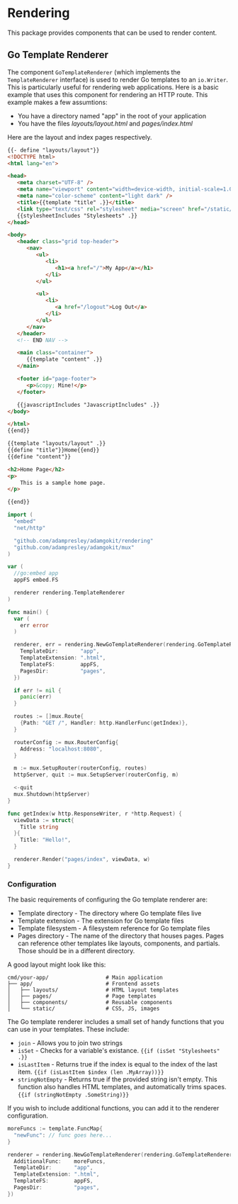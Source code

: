 # Rendering

This package provides components that can be used to render content.

## Go Template Renderer

The component `GoTemplateRenderer` (which implements the `TemplateRenderer`
interface) is used to render Go templates to an `io.Writer`. This is
particularly useful for rendering web applications. Here is a basic example
that uses this component for rendering an HTTP route. This example makes
a few assumtions:

- You have a directory named "app" in the root of your application
- You have the files _layouts/layout.html_ and _pages/index.html_

Here are the layout and index pages respectively.

```html
{{- define "layouts/layout"}}
<!DOCTYPE html>
<html lang="en">

<head>
   <meta charset="UTF-8" />
   <meta name="viewport" content="width=device-width, initial-scale=1.0" />
   <meta name="color-scheme" content="light dark" />
   <title>{{template "title" .}}</title>
   <link type="text/css" rel="stylesheet" media="screen" href="/static/css/pico.min.css" />
   {{stylesheetIncludes "Stylesheets" .}}
</head>

<body>
   <header class="grid top-header">
      <nav>
         <ul>
            <li>
               <h1><a href="/">My App</a></h1>
            </li>
         </ul>

         <ul>
            <li>
               <a href="/logout">Log Out</a>
            </li>
         </ul>
      </nav>
   </header>
   <!-- END NAV -->

   <main class="container">
      {{template "content" .}}
   </main>

   <footer id="page-footer">
      <p>&copy; Mine!</p>
   </footer>

   {{javascriptIncludes "JavascriptIncludes" .}}
</body>

</html>
{{end}}
```

```html
{{template "layouts/layout" .}}
{{define "title"}}Home{{end}}
{{define "content"}}

<h2>Home Page</h2>
<p>
	This is a sample home page.
</p>

{{end}}
```

```go
import (
  "embed"
  "net/http"

  "github.com/adampresley/adamgokit/rendering"
  "github.com/adampresley/adamgokit/mux"
)

var (
  //go:embed app
  appFS embed.FS

  renderer rendering.TemplateRenderer
)

func main() {
  var (
    err error
  )

  renderer, err = rendering.NewGoTemplateRenderer(rendering.GoTemplateRendererConfig{
    TemplateDir:       "app",
    TemplateExtension: ".html",
    TemplateFS:        appFS,
    PagesDir:          "pages",
  })

  if err != nil {
    panic(err)
  }

  routes := []mux.Route{
    {Path: "GET /", Handler: http.HandlerFunc(getIndex)},
  }

  routerConfig := mux.RouterConfig{
    Address: "localhost:8080",
  }

  m := mux.SetupRouter(routerConfig, routes)
  httpServer, quit := mux.SetupServer(routerConfig, m)

  <-quit
  mux.Shutdown(httpServer)
}

func getIndex(w http.ResponseWriter, r *http.Request) {
  viewData := struct{
    Title string
  }{
    Title: "Hello!",
  }

  renderer.Render("pages/index", viewData, w)
}
```

### Configuration

The basic requirements of configuring the Go template renderer are:

- Template directory - The directory where Go template files live
- Template extension - The extension for Go template files
- Template filesystem - A filesystem reference for Go template files
- Pages directory - The name of the directory that houses pages. Pages can reference other templates like layouts, components, and partials. Those should be in a different directory.

A good layout might look like this:

```
cmd/your-app/                  # Main application
├── app/                       # Frontend assets
│   ├── layouts/               # HTML layout templates
│   ├── pages/                 # Page templates
│   ├── components/            # Reusable components
│   └── static/                # CSS, JS, images
```


The Go template renderer includes a small set of handy functions that
you can use in your templates. These include:

- `join` - Allows you to join two strings
- `isSet` - Checks for a variable's existance. `{{if (isSet "Stylesheets" .}}`
- `isLastItem` - Returns true if the index is equal to the index of the last
  item. `{{if (isLastItem $index (len .MyArray))}}`
- `stringNotEmpty` - Returns true if the provided string isn't empty. This
  function also handles HTML templates, and automatically trims spaces.
  `{{if (stringNotEmpty .SomeString)}}`

If you wish to include additional functions, you can add it to the
renderer configuration.

```go
moreFuncs := template.FuncMap{
  "newFunc": // func goes here...
}

renderer = rendering.NewGoTemplateRenderer(rendering.GoTemplateRendererConfig{
  AdditionalFunc:    moreFuncs,
  TemplateDir:       "app",
  TemplateExtension: ".html",
  TemplateFS:        appFS,
  PagesDir:          "pages",
})
```
